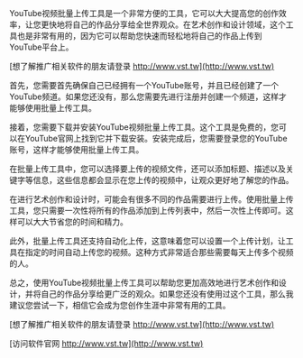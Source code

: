 YouTube视频批量上传工具是一个非常方便的工具，它可以大大提高您的创作效率，让您更快地将自己的作品分享给全世界观众。在艺术创作和设计领域，这个工具也是非常有用的，因为它可以帮助您快速而轻松地将自己的作品上传到YouTube平台上。

[想了解推广相关软件的朋友请登录 http://www.vst.tw](http://www.vst.tw)

首先，您需要首先确保自己已经拥有一个YouTube账号，并且已经创建了一个YouTube频道。如果您还没有，那么您需要先进行注册并创建一个频道，这样才能够使用批量上传工具。

接着，您需要下载并安装YouTube视频批量上传工具。这个工具是免费的，您可以在YouTube官网上找到它并下载安装。安装完成后，您需要登录您的YouTube账号，这样才能够使用批量上传工具。

在批量上传工具中，您可以选择要上传的视频文件，还可以添加标题、描述以及关键字等信息，这些信息都会显示在您上传的视频中，让观众更好地了解您的作品。

在进行艺术创作和设计时，可能会有很多不同的作品需要进行上传。使用批量上传工具，您只需要一次性将所有的作品添加到上传列表中，然后一次性上传即可。这样可以大大节省您的时间和精力。

此外，批量上传工具还支持自动化上传，这意味着您可以设置一个上传计划，让工具在指定的时间自动上传您的视频。这种方式非常适合那些需要每天上传多个视频的人。

总之，使用YouTube视频批量上传工具可以帮助您更加高效地进行艺术创作和设计，并将自己的作品分享给更广泛的观众。如果您还没有使用过这个工具，那么我建议您尝试一下，相信它会成为您创作生涯中非常有用的工具。

[想了解推广相关软件的朋友请登录 http://www.vst.tw](http://www.vst.tw)


[访问软件官网 http://www.vst.tw](http://www.vst.tw)
